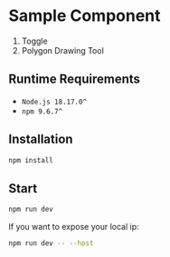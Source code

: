 # Sample Component

1. Toggle
2. Polygon Drawing Tool

## Runtime Requirements

-   `Node.js 18.17.0^`
-   `npm 9.6.7^`

## Installation

```bash
npm install
```

## Start

```bash
npm run dev
```

If you want to expose your local ip:

```bash
npm run dev -- --host
```
